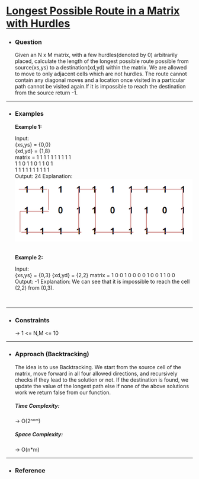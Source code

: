 <a href="https://practice.geeksforgeeks.org/problems/longest-possible-route-in-a-matrix-with-hurdles/1#"><h1>Longest Possible Route in a Matrix with Hurdles</h1></a>

- <h3>Question</h3>
    Given an N x M matrix, with a few hurdles(denoted by 0) arbitrarily placed, calculate the length of the longest possible route possible from source(xs,ys) to a destination(xd,yd) within the matrix. We are allowed to move to only adjacent cells which are not hurdles. The route cannot contain any diagonal moves and a location once visited in a particular path cannot be visited again.If it is impossible to reach the destination from the source return -1.
<hr>

- <h3>Examples</h3>
    <div>
    <b>Example 1:</b>

    Input:<br>
    {xs,ys} = {0,0}<br>
    {xd,yd} = {1,8}<br>
    matrix = 1 1 1 1 1 1 1 1 1 1<br>
             1 1 0 1 1 0 1 1 0 1<br>
             1 1 1 1 1 1 1 1 1 1<br>
    Output: 24
    Explanation:<br>
    ![example-1](images/ex1.png)<br>
    </div>
    <br>
    <div>
    <b>Example 2:</b>

    Input:<br>
    {xs,ys} = {0,3}
    {xd,yd} = {2,2}
    matrix = 1 0 0 1 0
             0 0 0 1 0
             0 1 1 0 0
    Output: -1
    Explanation: We can see that it is impossible to reach the cell (2,2) from (0,3).
    </div>
    <br>
<hr>

- <h3>Constraints</h3>
    → 1 <= N,M <= 10 <br>
<hr>

- <h3>Approach (Backtracking)</h3>
    <div>
    <p>
    The idea is to use Backtracking. We start from the source cell of the matrix, move forward in all four allowed directions, and recursively checks if they lead to the solution or not. If the destination is found, we update the value of the longest path else if none of the above solutions work we return false from our function.
    </p>

    <!-- ![example-1](images/img1.png)<br> -->
    </div>
    <div>
    <h5>Time Complexity: </h5>
    <p>→ O(2ⁿ*ᵐ)
    </p>
    <h5>Space Complexity:</h5>
    <p>→ O(n*m)
    </p>
    </div>
<hr>

- <h3>Reference</h3>
<!-- 1. [Click Here](https://youtu.be/uoFrIIrp5_g) -->
